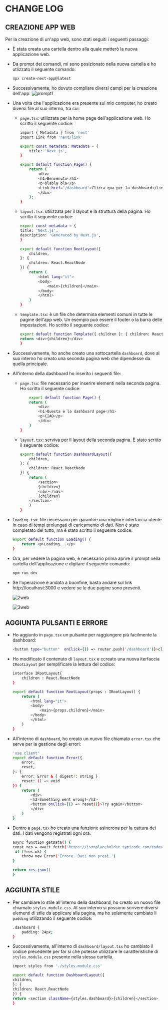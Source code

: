 # CHANGE LOG
## CREAZIONE APP WEB
Per la creazione di un'app web, sono stati seguiti i seguenti passaggi:
- È stata creata una cartella dentro alla quale metterò la nuova applicazione web.
- Da prompt dei comandi, mi sono posizionato nella nuova cartella e ho utlizzato il seguente comando:

    ```sh
    npx create-next-app@latest
    ```
- Successivamente, ho dovuto compilare diversi campi per la creazione dell'app:
![prompt1](1.png)
- Una volta che l'applicazione era presente sul mio computer, ho creato diversi file al suo interno, tra cui:
    - `page.tsx`: utilizzata per la home page dell'applicazione web. Ho scritto il seguente codice:
        ```sh
        import { Metadata } from 'next'
        import Link from 'next/link'

        export const metadata: Metadata = {
            title: 'Next.js',
        }

        export default function Page() {
            return (
                <div>
                <h1>Benvenuto</h1>
                <p>blabla bla</p>
                <Link href="/dashboard">Clicca qua per la dashboard</Link>
                </div>
            );
        }
        ```
    - `layout.tsx`: utilizzata per il layout e la struttura della pagina. Ho scritto il seguente codice:
        ```sh
        export const metadata = {
        title: 'Next.js',
        description: 'Generated by Next.js',
        }

        export default function RootLayout({
            children,
        }: {
            children: React.ReactNode
        }) {
            return (
                <html lang="it">
                <body>
                    <main>{children}</main>
                </body>
                </html>
            )
        }
        ```
    - `template.tsx`: è un file che determina elementi comuni in tutte le pagine dell'app web. Un esempio può essere il footer o la barra delle impostazioni. Ho scritto il seguente codice:

        ```sh
        export default function Template({ children }: { children: React.ReactNode }) {
        return <div>{children}</div>
        }
        ```
- Successivamente, ho anche creato una sottocartella `dashboard`, dove al suo interno ho creato una seconda pagina web che dipendesse da quella principale.
- All'interno della dashboard ho inserito i seguenti file:
    - `page.tsx`: file necessario per inserire elementi nella seconda pagina. Ho scritto il seguente codice:

        ```sh
            export default function Page() {
            return (
                <div>
                <h1>Questa è la dashboard page</h1>
                <p>CIAO</p>  
                </div>        
            )
        }
        ```
    - `layout.tsx`: serviva per il layout della seconda pagina. È stato scritto il seguente codice:
        ```sh
        export default function DashboardLayout({
            children,
        }: {
            children: React.ReactNode
        }) {
            return (
                <section>
                {children}
                <nav></nav>        
                {children}
            </section>
            )
        }
        ```
- `loading.tsx`: file necessario per garantire una migliore interfaccia utente in caso di tempi prolungati di caricamento di dati. Non è stato completato del tutto, ma è stato scritto il seguente codice:
    ```sh
    export default function Loading() {
        return <p>Loading...</p>
    }
    ```
- Ora, per vedere la pagina web, è necessario prima aprire il prompt nella cartella dell'applicazione e digitare il seguente comando:
    ```sh
    npm run dev
    ```
- Se l'operazione è andata a buonfine, basta andare sul link http://localhost:3000 e vedere se le due pagine sono presenti.

    ![2web](2.png)

    ![3web](3.png)

## AGGIUNTA PULSANTI E ERRORE
- Ho aggiunto in `page.tsx` un pulsante per raggiungere più facilmente la dashboard:
    ```sh
    <button type="button"  onClick={() => router.push('/dashboard')}>clicca per dashboard</button>
    ```
- Ho modificato il contenuto di `layout.tsx` e ccreato una nuova iterfaccia `IRootLayout` per semplificare la lettura del codice:

    ```sh
    interface IRootLayout{
        children : React.ReactNode
    }

    export default function RootLayout(props : IRootLayout) {
        return (
            <html lang="it">
            <body>
                <main>{props.children}</main>
            </body>
            </html>
        )
    }
    ```
- All'interno di `dashboard`, ho creato un nuovo file chiamato `error.tsx` che serve per la gestione degli errori:
    ```sh
    'use client'
    export default function Error({
        error,
        reset,
    }: {
        error: Error & { digest?: string }
        reset: () => void
    }) {
        return (
            <div>
            <h2>Something went wrong!</h2>
            <button onClick={() => reset()}>Try again</button>
            </div>
        )
    }
    ```
- Dentro a `page.tsx` ho creato una funzione asincrona per la cattura dei dati. I dati vengono registrati ogni ora.
    ```sh
    async function getData() {
    const res = await fetch('https://jsonplaceholder.typicode.com/todos', { next: { revalidate: 3600 } })
     if (!res.ok) {
        throw new Error('Errore. Dati non presi.')
    }
 
    return res.json()
    }
    ```

## AGGIUNTA STILE
- Per cambiare lo stile all'interno della dashboard, ho creato un nuovo file chiamato `styles.module.css`. Al suo interno si possono scrivere diversi elementi di stile da applicare alla pagina, ma ho solamente cambiato il `padding` utilizzando il seguente codice:
    ```sh
    .dashboard {
        padding: 24px;
    }
    ```
- Successivamente, all'interno di `dashboard/layout.tsx` ho cambiato il codice precedente per far sì che potesse utilizzare le caratteristiche di `styles.module.css` presente nella stessa cartella.
    ```sh
    import styles from './styles.module.css'
    
    export default function DashboardLayout({
    children,
    }: {
    children: React.ReactNode
    }) {
    return <section className={styles.dashboard}>{children}</section>
    }
    ```